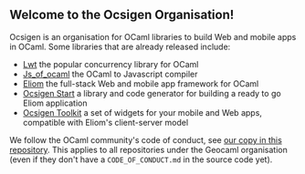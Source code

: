 ## Welcome to the Ocsigen Organisation!

Ocsigen is an organisation for OCaml libraries to build Web and mobile apps in OCaml. Some libraries that are already released include:

 - [Lwt](https://github.com/ocsigen/lwt) the popular concurrency library for OCaml
 - [Js_of_ocaml](https://github.com/ocsigen/js_of_ocaml) the OCaml to Javascript compiler
 - [Eliom](https://github.com/ocsigen/eliom) the full-stack Web and mobile app framework for OCaml
 - [Ocsigen Start](https://github.com/ocsigen/ocsigen-start) a library and code generator for building a ready to go Eliom application
 - [Ocsigen Toolkit](https://github.com/ocsigen/ocsigen-toolkit) a set of widgets for your mobile and Web apps, compatible with Eliom's client-server model

We follow the OCaml community's code of conduct, see [our copy in this repository](https://github.com/geocaml/.github/blob/main/CODE_OF_CONDUCT.md). This applies to all repositories under the Geocaml organisation (even if they don't have a `CODE_OF_CONDUCT.md` in the source code yet).
